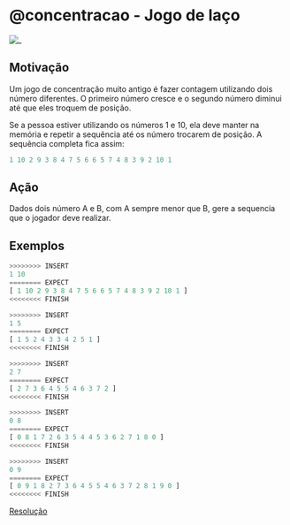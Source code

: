 # @concentracao - Jogo de laço

![_](https://raw.githubusercontent.com/qxcodefup/arcade/master/base/concentracao/cover.jpg)

## Motivação

Um jogo de concentração muito antigo é fazer contagem utilizando dois número diferentes. O primeiro número cresce e o segundo número diminui até que eles troquem de posição.

Se a pessoa estiver utilizando os números 1 e 10, ela deve manter na memória e repetir a sequência até os número trocarem de posição. A sequência completa fica assim:

```py
1 10 2 9 3 8 4 7 5 6 6 5 7 4 8 3 9 2 10 1
```

## Ação

Dados dois número A e B, com A sempre menor que B, gere a sequencia que o jogador deve realizar.

## Exemplos

``` py
>>>>>>>> INSERT
1 10
======== EXPECT
[ 1 10 2 9 3 8 4 7 5 6 6 5 7 4 8 3 9 2 10 1 ]
<<<<<<<< FINISH
```

```py
>>>>>>>> INSERT
1 5
======== EXPECT
[ 1 5 2 4 3 3 4 2 5 1 ]
<<<<<<<< FINISH
```

```py
>>>>>>>> INSERT
2 7
======== EXPECT
[ 2 7 3 6 4 5 5 4 6 3 7 2 ]
<<<<<<<< FINISH
```

```py
>>>>>>>> INSERT
0 8
======== EXPECT
[ 0 8 1 7 2 6 3 5 4 4 5 3 6 2 7 1 8 0 ]
<<<<<<<< FINISH
```

```py
>>>>>>>> INSERT
0 9
======== EXPECT
[ 0 9 1 8 2 7 3 6 4 5 5 4 6 3 7 2 8 1 9 0 ]
<<<<<<<< FINISH
```

[Resolução](https://youtu.be/L9FmHLc87uw)
